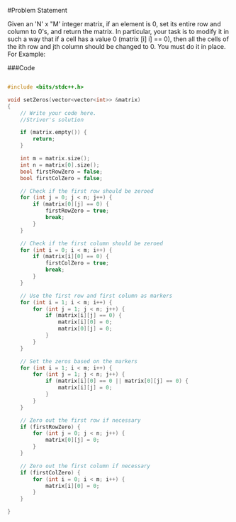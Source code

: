 #Problem Statement

Given an 'N' x "M' integer matrix, if an element is 0, set its entire row and
column to 0's, and return the matrix. In particular, your task is to modify it in
such a way that if a cell has a value 0 (matrix [i] i] == 0), then all the cells of
the ith row and jth column should be changed to 0.
You must do it in place.
For Example:


###Code

```cpp

#include <bits/stdc++.h>

void setZeros(vector<vector<int>> &matrix)
{
	// Write your code here.
	//Striver's solution

	if (matrix.empty()) {
        return;
    }

    int m = matrix.size();
    int n = matrix[0].size();
    bool firstRowZero = false;
    bool firstColZero = false;

    // Check if the first row should be zeroed
    for (int j = 0; j < n; j++) {
        if (matrix[0][j] == 0) {
            firstRowZero = true;
            break;
        }
    }

    // Check if the first column should be zeroed
    for (int i = 0; i < m; i++) {
        if (matrix[i][0] == 0) {
            firstColZero = true;
            break;
        }
    }

    // Use the first row and first column as markers
    for (int i = 1; i < m; i++) {
        for (int j = 1; j < n; j++) {
            if (matrix[i][j] == 0) {
                matrix[i][0] = 0;
                matrix[0][j] = 0;
            }
        }
    }

    // Set the zeros based on the markers
    for (int i = 1; i < m; i++) {
        for (int j = 1; j < n; j++) {
            if (matrix[i][0] == 0 || matrix[0][j] == 0) {
                matrix[i][j] = 0;
            }
        }
    }

    // Zero out the first row if necessary
    if (firstRowZero) {
        for (int j = 0; j < n; j++) {
            matrix[0][j] = 0;
        }
    }

    // Zero out the first column if necessary
    if (firstColZero) {
        for (int i = 0; i < m; i++) {
            matrix[i][0] = 0;
        }
    }

}

```
